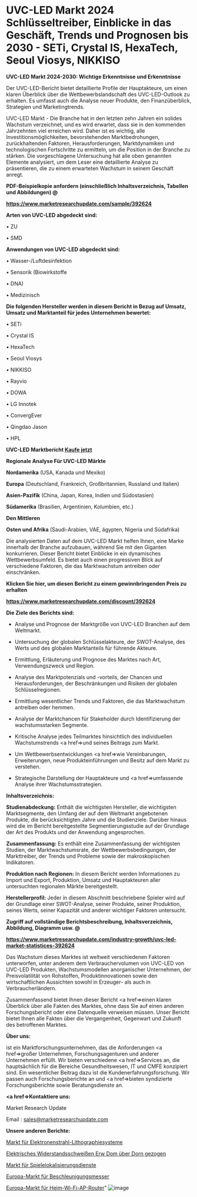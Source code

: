 # UVC-LED Markt 2024 Schlüsseltreiber, Einblicke in das Geschäft, Trends und Prognosen bis 2030 - SETi, Crystal IS, HexaTech, Seoul Viosys, NIKKISO

<strong>UVC-LED Markt 2024-2030: Wichtige Erkenntnisse und Erkenntnisse</strong>

Der UVC-LED-Bericht bietet detaillierte Profile der Hauptakteure, um einen klaren Überblick über die Wettbewerbslandschaft des UVC-LED-Outlook zu erhalten. Es umfasst auch die Analyse neuer Produkte, den Finanzüberblick, Strategien und Marketingtrends.

UVC-LED Markt - Die Branche hat in den letzten zehn Jahren ein solides Wachstum verzeichnet, und es wird erwartet, dass sie in den kommenden Jahrzehnten viel erreichen wird. Daher ist es wichtig, alle Investitionsmöglichkeiten, bevorstehenden Marktbedrohungen, zurückhaltenden Faktoren, Herausforderungen, Marktdynamiken und technologischen Fortschritte zu ermitteln, um die Position in der Branche zu stärken. Die vorgeschlagene Untersuchung hat alle oben genannten Elemente analysiert, um dem Leser eine detaillierte Analyse zu präsentieren, die zu einem erwarteten Wachstum in seinem Geschäft anregt.



<strong><b>PDF-Beispielkopie anfordern (einschließlich Inhaltsverzeichnis, Tabellen und Abbildungen) @ </b></strong>

<strong><a href=https://www.marketresearchupdate.com/sample/392624>

<strong>https://www.marketresearchupdate.com/sample/392624</u></a></strong></strong>



<strong>Arten von UVC-LED abgedeckt sind:</strong>

• ZU

• SMD



<strong>Anwendungen von UVC-LED abgedeckt sind:</strong>

• Wasser-/Luftdesinfektion

• Sensorik (Biowirkstoffe

• DNA)

• Medizinisch



<strong>Die folgenden Hersteller werden in diesem Bericht in Bezug auf Umsatz, Umsatz und Marktanteil für jedes Unternehmen bewertet:</strong>

• SETi

• Crystal IS

• HexaTech

• Seoul Viosys

• NIKKISO

• Rayvio

• DOWA

• LG Innotek

• ConvergEver

• Qingdao Jason

• HPL



<strong>UVC-LED Marktbericht <a href=https://www.marketresearchupdate.com/buynow/392624>Kaufe jetzt</a></strong>



<strong>Regionale Analyse Für UVC-LED Märkte</strong>



<strong>Nordamerika</strong> (USA, Kanada und Mexiko)



<strong>Europa</strong> (Deutschland, Frankreich, Großbritannien, Russland und Italien)



<strong>Asien-Pazifik</strong> (China, Japan, Korea, Indien und Südostasien)



<strong>Südamerika</strong> (Brasilien, Argentinien, Kolumbien, etc.)



<strong>Den Mittleren</strong> 

<strong>Osten und Afrika</strong> (Saudi-Arabien, VAE, ägypten, Nigeria und Südafrika)

Die analysierten Daten auf dem UVC-LED Markt helfen Ihnen, eine Marke innerhalb der Branche aufzubauen, während Sie mit den Giganten konkurrieren. Dieser Bericht bietet Einblicke in ein dynamisches Wettbewerbsumfeld. Es bietet auch einen progressiven Blick auf verschiedene Faktoren, die das Marktwachstum antreiben oder einschränken.



<strong>Klicken Sie hier, um diesen Bericht zu einem gewinnbringenden Preis zu erhalten
</strong>

<strong><a href=https://www.marketresearchupdate.com/discount/392624>https://www.marketresearchupdate.com/discount/392624</b></u></strong></a>



<strong>Die Ziele des Berichts sind:</strong>

- Analyse und Prognose der Marktgröße von UVC-LED Branchen auf dem Weltmarkt.

- Untersuchung der globalen Schlüsselakteure, der SWOT-Analyse, des Werts und des globalen Marktanteils für führende Akteure.

- Ermittlung, Erläuterung und Prognose des Marktes nach Art, Verwendungszweck und Region.

- Analyse des Marktpotenzials und -vorteils, der Chancen und Herausforderungen, der Beschränkungen und Risiken der globalen Schlüsselregionen.

- Ermittlung wesentlicher Trends und Faktoren, die das Marktwachstum antreiben oder hemmen.

- Analyse der Marktchancen für Stakeholder durch Identifizierung der wachstumsstarken Segmente.

- Kritische Analyse jedes Teilmarktes hinsichtlich des individuellen Wachstumstrends <a href=>und</a> seines Beitrags zum Markt.

- Um Wettbewerbsentwicklungen <a href=>wie</a> Vereinbarungen, Erweiterungen, neue Produkteinführungen und Besitz auf dem Markt zu verstehen.

- Strategische Darstellung der Hauptakteure und <a href=>umfas</a>sende Analyse ihrer Wachstumsstrategien.



<strong>Inhaltsverzeichnis:</strong>



<strong>Studienabdeckung:</strong> Enthält die wichtigsten Hersteller, die wichtigsten Marktsegmente, den Umfang der auf dem Weltmarkt angebotenen Produkte, die berücksichtigten Jahre und die Studienziele. Darüber hinaus wird die im Bericht bereitgestellte Segmentierungsstudie auf der Grundlage der Art des Produkts und der Anwendung angesprochen.



<strong>Zusammenfassung:</strong> Es enthält eine Zusammenfassung der wichtigsten Studien, der Marktwachstumsrate, der Wettbewerbsbedingungen, der Markttreiber, der Trends und Probleme sowie der makroskopischen Indikatoren.



<strong>Produktion nach Regionen:</strong> In diesem Bericht werden Informationen zu Import und Export, Produktion, Umsatz und Hauptakteuren aller untersuchten regionalen Märkte bereitgestellt.



<strong>Herstellerprofil:</strong> Jeder in diesem Abschnitt beschriebene Spieler wird auf der Grundlage einer SWOT-Analyse, seiner Produkte, seiner Produktion, seines Werts, seiner Kapazität und anderer wichtiger Faktoren untersucht.



<strong><b>Zugriff auf vollständige Berichtsbeschreibung, Inhaltsverzeichnis, Abbildung, Diagramm usw. @ </b></strong>

<strong><a href=https://www.marketresearchupdate.com/industry-growth/uvc-led-market-statistices-392624>https://www.marketresearchupdate.com/industry-growth/uvc-led-market-statistices-392624</a></strong>

Das Wachstum dieses Marktes ist weltweit verschiedenen Faktoren unterworfen, unter anderem dem Verbrauchervolumen von UVC-LED von UVC-LED Produkten, Wachstumsmodellen anorganischer Unternehmen, der Preisvolatilität von Rohstoffen, Produktinnovationen sowie den wirtschaftlichen Aussichten sowohl in Erzeuger- als auch in Verbraucherländern.

Zusammenfassend bietet Ihnen dieser Bericht <a href=>einen</a> klaren Überblick über alle Fakten des Marktes, ohne dass Sie auf einen anderen Forschungsbericht oder eine Datenquelle verweisen müssen. Unser Bericht bietet Ihnen alle Fakten über die Vergangenheit, Gegenwart und Zukunft des betroffenen Marktes.



<strong>Über uns:</strong>

 ist ein Marktforschungsunternehmen, das die Anforderungen <a href=>großer</a> Unternehmen, Forschungsagenturen und anderer Unternehmen erfüllt. Wir bieten verschiedene <a href=>Services</a> an, die hauptsächlich für die Bereiche Gesundheitswesen, IT und CMFE konzipiert sind. Ein wesentlicher Beitrag dazu ist die Kundenerfahrungsforschung. Wir passen auch Forschungsberichte an und <a href=>bieten</a> syndizierte Forschungsberichte sowie Beratungsdienste an.



<strong><a href=>Kontaktiere uns:</a></strong>

Market Research Update

Email : sales@marketresearchupdate.com



<strong>Unsere anderen Berichte:</strong>

<a href=https://www.linkedin.com/pulse/electronbeam-lithography-systems-market-2023-size-growth>Markt für Elektronenstrahl-Lithographiesysteme</a>

<a href=https://www.linkedin.com/pulse/electric-resistance-welding-erw-dom-drawn-over-mandrel>Elektrisches Widerstandsschweißen Erw Dom über Dorn gezogen</a>

<a href=https://www.linkedin.com/pulse/game-localization-services-market-size-industry>Markt für Spielelokalisierungsdienste</a>

<a href=https://www.linkedin.com/pulse/europe-accelerometers-market-report-covers>Europa-Markt für Beschleunigungsmesser</a>

<a href=https://www.linkedin.com/pulse/europe-home-wi-fi-ap-router-market-growth-vpymf/>Europa-Markt für Heim-Wi-Fi-AP-Router</a>"
![image](https://github.com/Gayatrikarjule/Market-Analysis-361/assets/97346546/5478d2ea-59f1-49da-b4cc-e22c5ded112b)
